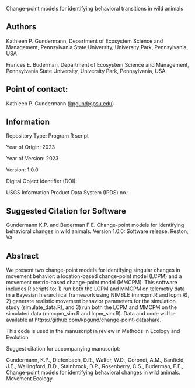 Change-point models for identifying behavioral transitions in wild animals

## Authors
Kathleen P. Gundermann, Department of Ecosystem Science and Management, Pennsylvania State University, University Park, Pennsylvania, USA 

Frances E. Buderman, Department of Ecosystem Science and Management, Pennsylvania State University, University Park, Pennsylvania, USA 

## Point of contact: 

Kathleen P. Gundermann (kpgund@psu.edu) 

## Information

Repository Type: Program R script

Year of Origin:  2023

Year of Version: 2023

Version: 1.0.0

Digital Object Identifier (DOI): 

USGS Information Product Data System (IPDS) no.:   

## Suggested Citation for Software

Gundermann K.P. and Buderman F.E. Change-point models for identifying behavioral changes in wild animals. Version 1.0.0: Software release. Reston, Va.

## Abstract

We present two change-point models for identifying singular changes in movement behavior: a location-based change-point model (LCPM) and a movement metric-based change-point model (MMCPM). This software includes R scripts to: 1) run both the LCPM and MMCPM on telemetry data in a Bayesian hierarchical framework using NIMBLE (mmcpm.R and lcpm.R), 2) generate realistic movement behavior parameters for the simulation study (simulate_data.R), and 3) run both the LCPM and MMCPM on the simulated data (mmcpm_sim.R and lcpm_sim.R). Data and code will be available at https://github.com/kpgund/change-point-datashare.

This code is used in the manuscript in review in Methods in Ecology and Evolution

Suggest citation for accompanying manuscript:

Gundermann, K.P., Diefenbach, D.R., Walter, W.D., Corondi, A.M., Banfield, J.E., Wallingford, B.D., Stainbrook, D.P., Rosenberry, C.S., Buderman, F.E., Change-point models for identifying behavioral changes in wild animals. Movement Ecology
